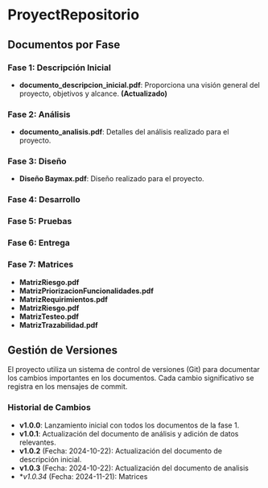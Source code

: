 # ProyectRepositorio

## Documentos por Fase

### Fase 1: Descripción Inicial
- **documento_descripcion_inicial.pdf**: Proporciona una visión general del proyecto, objetivos y alcance. **(Actualizado)**

### Fase 2: Análisis
- **documento_analisis.pdf**: Detalles del análisis realizado para el proyecto.

### Fase 3: Diseño
- **Diseño Baymax.pdf**: Diseño realizado para el proyecto.

### Fase 4: Desarrollo

### Fase 5: Pruebas

### Fase 6: Entrega

### Fase 7: Matrices
- **MatrizRiesgo.pdf**
- **MatrizPriorizacionFuncionalidades.pdf**
- **MatrizRequirimientos.pdf**
- **MatrizRiesgo.pdf**
- **MatrizTesteo.pdf**
- **MatrizTrazabilidad.pdf**

## Gestión de Versiones
El proyecto utiliza un sistema de control de versiones (Git) para documentar los cambios importantes en los documentos. Cada cambio significativo se registra en los mensajes de commit.

### Historial de Cambios
- **v1.0.0**: Lanzamiento inicial con todos los documentos de la fase 1.
- **v1.0.1**: Actualización del documento de análisis y adición de datos relevantes.
- **v1.0.2** (Fecha: 2024-10-22): Actualización del documento de descripción inicial.
- **v1.0.3** (Fecha: 2024-10-22): Actualización del documento de analisis
- **v1.0.34* (Fecha: 2024-11-21): Matrices 

